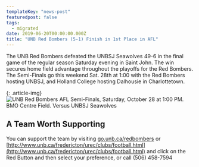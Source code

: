 ```yaml
---
templateKey: "news-post"
featuredpost: false
tags:
  - migrated
date: 2019-06-20T00:00:00.000Z
title: "UNB Red Bombers (5-1) Finish in 1st Place in AFL"
---
```


The UNB Red Bombers defeated the UNBSJ Seawolves 49-6 in the final game of the regular season Saturday evening in Saint John. The win secures home field advantage throughout the playoffs for the Red Bombers. The Semi-Finals go this weekend Sat. 28th at 1:00 with the Red Bombers hosting UNBSJ, and Holland College hosting Dalhousie in Charlottetown.

{: .article-img}
![UNB Red Bombers AFL Semi-Finals, Saturday, October 28 at 1:00 PM. BMO Centre Field. Versus UNBSJ Seawolves](/img/posts/2017-10-23.jpg)

## A Team Worth Supporting

You can support the team by visiting [go.unb.ca/redbombers](go.unb.ca/redbombers) or [http://www.unb.ca/fredericton/urec/clubs/football.html](http://www.unb.ca/fredericton/urec/clubs/football.html) and click on the Red Button and then select your preference, or call (506) 458-7594
